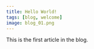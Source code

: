 ```yaml
---
title: Hello World!
tags: [blog, welcome]
image: blog_01.png
---
```


This is the first article in the blog.